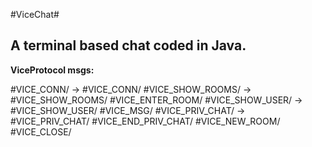 #ViceChat#

## A terminal based chat coded in Java.

**ViceProtocol msgs:**

 #VICE_CONN/<nickname> -> #VICE_CONN/<nickname or empty if the name is already in use>
 #VICE_SHOW_ROOMS/<empty> -> #VICE_SHOW_ROOMS/<names of the rooms>
 #VICE_ENTER_ROOM/<chatroom>
 #VICE_SHOW_USER/<empty> -> #VICE_SHOW_USER/<users nicknames>
 #VICE_MSG/<msg to the room>
 #VICE_PRIV_CHAT/<nickname of the user with which start the private chat> -> #VICE_PRIV_CHAT/<nickname of the user with which start the private  chat or empty if the user rejected the invitation to chat>
 #VICE_END_PRIV_CHAT/<nickname of the user>
 #VICE_NEW_ROOM/<name of the new room>
 #VICE_CLOSE/<empty>
